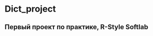 ﻿# Dict_project
Первый проект по практике, R-Style Softlab
------------------------------------------
